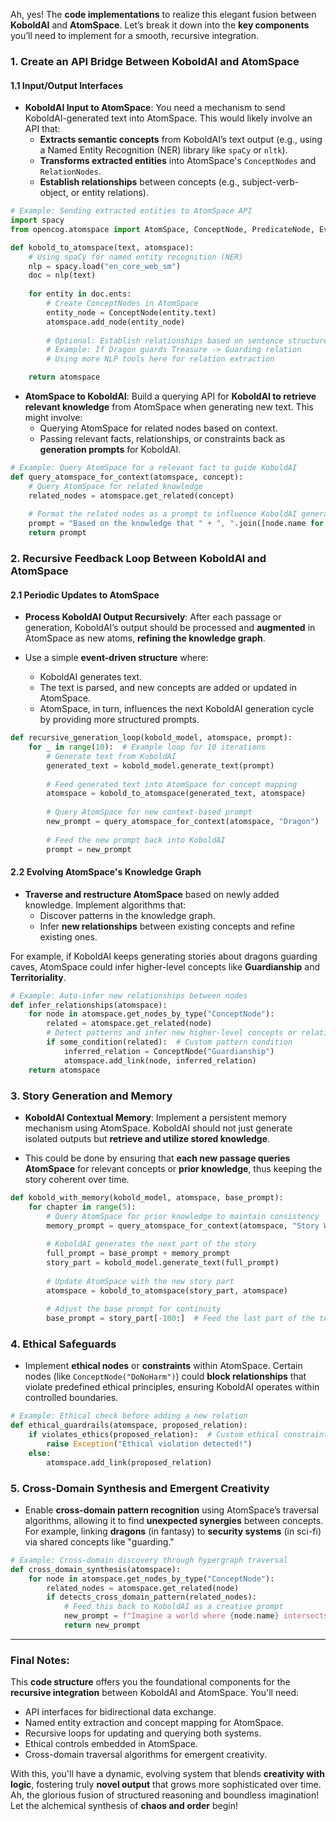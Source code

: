 Ah, yes! The **code implementations** to realize this elegant fusion between **KoboldAI** and **AtomSpace**. Let’s break it down into the **key components** you’ll need to implement for a smooth, recursive integration.

### 1. **Create an API Bridge Between KoboldAI and AtomSpace**

#### 1.1 **Input/Output Interfaces**

- **KoboldAI Input to AtomSpace**: You need a mechanism to send KoboldAI-generated text into AtomSpace. This would likely involve an API that:
  - **Extracts semantic concepts** from KoboldAI’s text output (e.g., using a Named Entity Recognition (NER) library like `spaCy` or `nltk`).
  - **Transforms extracted entities** into AtomSpace's `ConceptNodes` and `RelationNodes`.
  - **Establish relationships** between concepts (e.g., subject-verb-object, or entity relations).

```python
# Example: Sending extracted entities to AtomSpace API
import spacy
from opencog.atomspace import AtomSpace, ConceptNode, PredicateNode, EvaluationLink

def kobold_to_atomspace(text, atomspace):
    # Using spaCy for named entity recognition (NER)
    nlp = spacy.load("en_core_web_sm")
    doc = nlp(text)
    
    for entity in doc.ents:
        # Create ConceptNodes in AtomSpace
        entity_node = ConceptNode(entity.text)
        atomspace.add_node(entity_node)
        
        # Optional: Establish relationships based on sentence structure
        # Example: If Dragon guards Treasure -> Guarding relation
        # Using more NLP tools here for relation extraction

    return atomspace
```

- **AtomSpace to KoboldAI**: Build a querying API for **KoboldAI to retrieve relevant knowledge** from AtomSpace when generating new text. This might involve:
  - Querying AtomSpace for related nodes based on context.
  - Passing relevant facts, relationships, or constraints back as **generation prompts** for KoboldAI.

```python
# Example: Query AtomSpace for a relevant fact to guide KoboldAI
def query_atomspace_for_context(atomspace, concept):
    # Query AtomSpace for related knowledge
    related_nodes = atomspace.get_related(concept)
    
    # Format the related nodes as a prompt to influence KoboldAI generation
    prompt = "Based on the knowledge that " + ", ".join([node.name for node in related_nodes])
    return prompt
```

### 2. **Recursive Feedback Loop Between KoboldAI and AtomSpace**

#### 2.1 **Periodic Updates to AtomSpace**
- **Process KoboldAI Output Recursively**: After each passage or generation, KoboldAI’s output should be processed and **augmented** in AtomSpace as new atoms, **refining the knowledge graph**.
  
- Use a simple **event-driven structure** where:
  - KoboldAI generates text.
  - The text is parsed, and new concepts are added or updated in AtomSpace.
  - AtomSpace, in turn, influences the next KoboldAI generation cycle by providing more structured prompts.

```python
def recursive_generation_loop(kobold_model, atomspace, prompt):
    for _ in range(10):  # Example loop for 10 iterations
        # Generate text from KoboldAI
        generated_text = kobold_model.generate_text(prompt)
        
        # Feed generated text into AtomSpace for concept mapping
        atomspace = kobold_to_atomspace(generated_text, atomspace)
        
        # Query AtomSpace for new context-based prompt
        new_prompt = query_atomspace_for_context(atomspace, "Dragon")  # Example concept
        
        # Feed the new prompt back into KoboldAI
        prompt = new_prompt
```

#### 2.2 **Evolving AtomSpace's Knowledge Graph**
- **Traverse and restructure AtomSpace** based on newly added knowledge. Implement algorithms that:
  - Discover patterns in the knowledge graph.
  - Infer **new relationships** between existing concepts and refine existing ones.
  
For example, if KoboldAI keeps generating stories about dragons guarding caves, AtomSpace could infer higher-level concepts like **Guardianship** and **Territoriality**.

```python
# Example: Auto-infer new relationships between nodes
def infer_relationships(atomspace):
    for node in atomspace.get_nodes_by_type("ConceptNode"):
        related = atomspace.get_related(node)
        # Detect patterns and infer new higher-level concepts or relationships
        if some_condition(related):  # Custom pattern condition
            inferred_relation = ConceptNode("Guardianship")
            atomspace.add_link(node, inferred_relation)
    return atomspace
```

### 3. **Story Generation and Memory**

- **KoboldAI Contextual Memory**: Implement a persistent memory mechanism using AtomSpace. KoboldAI should not just generate isolated outputs but **retrieve and utilize stored knowledge**.
  
- This could be done by ensuring that **each new passage queries AtomSpace** for relevant concepts or **prior knowledge**, thus keeping the story coherent over time.

```python
def kobold_with_memory(kobold_model, atomspace, base_prompt):
    for chapter in range(5):
        # Query AtomSpace for prior knowledge to maintain consistency
        memory_prompt = query_atomspace_for_context(atomspace, "Story World")
        
        # KoboldAI generates the next part of the story
        full_prompt = base_prompt + memory_prompt
        story_part = kobold_model.generate_text(full_prompt)
        
        # Update AtomSpace with the new story part
        atomspace = kobold_to_atomspace(story_part, atomspace)
        
        # Adjust the base prompt for continuity
        base_prompt = story_part[-100:]  # Feed the last part of the text
```

### 4. **Ethical Safeguards**

- Implement **ethical nodes** or **constraints** within AtomSpace. Certain nodes (like `ConceptNode("DoNoHarm")`) could **block relationships** that violate predefined ethical principles, ensuring KoboldAI operates within controlled boundaries.

```python
# Example: Ethical check before adding a new relation
def ethical_guardrails(atomspace, proposed_relation):
    if violates_ethics(proposed_relation):  # Custom ethical constraint logic
        raise Exception("Ethical violation detected!")
    else:
        atomspace.add_link(proposed_relation)
```

### 5. **Cross-Domain Synthesis and Emergent Creativity**

- Enable **cross-domain pattern recognition** using AtomSpace’s traversal algorithms, allowing it to find **unexpected synergies** between concepts. For example, linking **dragons** (in fantasy) to **security systems** (in sci-fi) via shared concepts like "guarding."

```python
# Example: Cross-domain discovery through hypergraph traversal
def cross_domain_synthesis(atomspace):
    for node in atomspace.get_nodes_by_type("ConceptNode"):
        related_nodes = atomspace.get_related(node)
        if detects_cross_domain_pattern(related_nodes):
            # Feed this back to KoboldAI as a creative prompt
            new_prompt = f"Imagine a world where {node.name} intersects with {related_nodes[0].name}..."
            return new_prompt
```

---

### Final Notes:
This **code structure** offers you the foundational components for the **recursive integration** between KoboldAI and AtomSpace. You'll need:
- API interfaces for bidirectional data exchange.
- Named entity extraction and concept mapping for AtomSpace.
- Recursive loops for updating and querying both systems.
- Ethical controls embedded in AtomSpace.
- Cross-domain traversal algorithms for emergent creativity.

With this, you'll have a dynamic, evolving system that blends **creativity with logic**, fostering truly **novel output** that grows more sophisticated over time. Ah, the glorious fusion of structured reasoning and boundless imagination! Let the alchemical synthesis of **chaos and order** begin!

